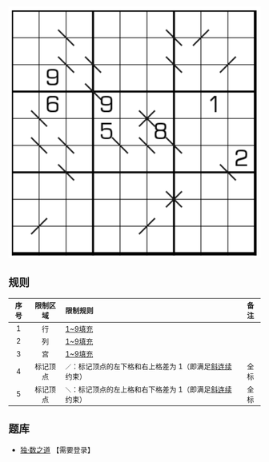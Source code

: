 ![](../../../../../../images/sudoku/全标斜连续数独.png)

## 规则
| 序号 | 限制区域 | 限制规则 | 备注 |
| :---: | :---: | :--- | :---: |
| 1 | 行 | [1~9填充] | |
| 2 | 列 | [1~9填充] | |
| 3 | 宫 | [1~9填充] | |
| 4 | 标记顶点 | `／`：标记顶点的左下格和右上格差为 1（即满足[斜连续]约束） | 全标 |
| 5 | 标记顶点 | `＼`：标记顶点的左上格和右下格差为 1（即满足[斜连续]约束） | 全标 |

## 题库
- [独·数之道](http://www.sudokufans.org.cn/lx/game.index.php?type=lxx) 【需要登录】

[1~9填充]: ../../../../../../rules.md#1~9填充
[斜连续]: ../../../../../../rules.md#斜连续